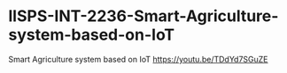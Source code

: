 # llSPS-INT-2236-Smart-Agriculture-system-based-on-IoT
Smart Agriculture system based on IoT
https://youtu.be/TDdYd7SGuZE
